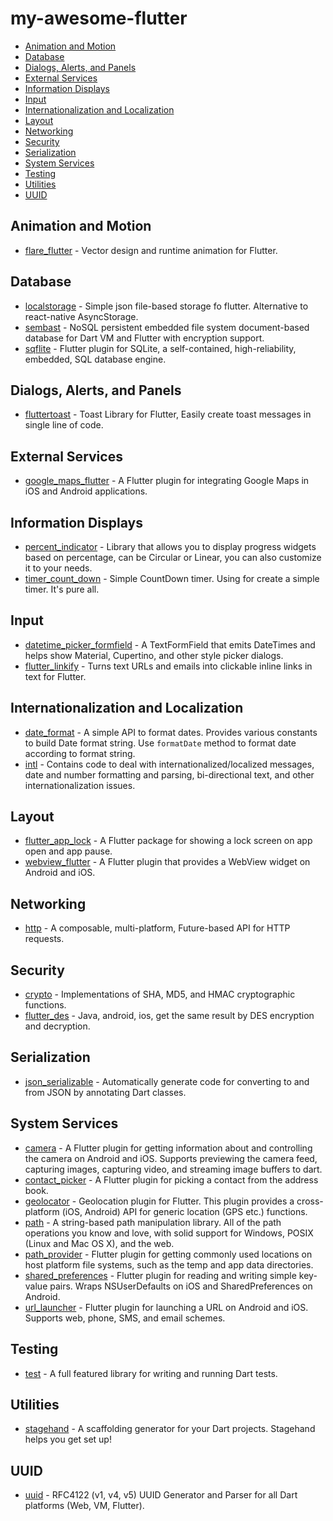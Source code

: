 # my-awesome-flutter

- [Animation and Motion](#animation-and-motion)
- [Database](#database)
- [Dialogs, Alerts, and Panels](#dialogs-alerts-and-panels)
- [External Services](#external-services)
- [Information Displays](#information-displays)
- [Input](#input)
- [Internationalization and Localization](#internationalization-and-localization)
- [Layout](#layout)
- [Networking](#networking)
- [Security](#security)
- [Serialization](#serialization)
- [System Services](#system-services)
- [Testing](#testing)
- [Utilities](#utilities)
- [UUID](#uuid)

## Animation and Motion

* [flare_flutter](https://pub.dev/packages/flare_flutter) - Vector design and runtime animation for Flutter.

## Database

* [localstorage](https://pub.dev/packages/localstorage) - Simple json file-based storage fo flutter. Alternative to react-native AsyncStorage.
* [sembast](https://pub.dev/packages/sembast) - NoSQL persistent embedded file system document-based database for Dart VM and Flutter with encryption support.
* [sqflite](https://pub.dev/packages/sqflite) - Flutter plugin for SQLite, a self-contained, high-reliability, embedded, SQL database engine.

## Dialogs, Alerts, and Panels

* [fluttertoast](https://pub.dev/packages/fluttertoast) - Toast Library for Flutter, Easily create toast messages in single line of code.

## External Services

* [google_maps_flutter](https://pub.dev/packages/google_maps_flutter) - A Flutter plugin for integrating Google Maps in iOS and Android applications.

## Information Displays

* [percent_indicator](https://pub.dev/packages/percent_indicator) - Library that allows you to display progress widgets based on percentage, can be Circular or Linear, you can also customize it to your needs.
* [timer_count_down](https://pub.dev/packages/timer_count_down) - Simple CountDown timer. Using for create a simple timer. It's pure all.

## Input

* [datetime_picker_formfield](https://pub.dev/packages/datetime_picker_formfield) - A TextFormField that emits DateTimes and helps show Material, Cupertino, and other style picker dialogs.
* [flutter_linkify](https://pub.dev/packages/flutter_linkify) - Turns text URLs and emails into clickable inline links in text for Flutter.

## Internationalization and Localization

* [date_format](https://pub.dev/packages/date_format) - A simple API to format dates. Provides various constants to build Date format string. Use `formatDate` method to format date according to format string.
* [intl](https://pub.dev/packages/intl) - Contains code to deal with internationalized/localized messages, date and number formatting and parsing, bi-directional text, and other internationalization issues.

## Layout

* [flutter_app_lock](https://pub.dev/packages/flutter_app_lock) - A Flutter package for showing a lock screen on app open and app pause.
* [webview_flutter](https://pub.dev/packages/webview_flutter) - A Flutter plugin that provides a WebView widget on Android and iOS.

## Networking

* [http](https://pub.dev/packages/http) - A composable, multi-platform, Future-based API for HTTP requests.

## Security

* [crypto](https://pub.dev/packages/crypto) - Implementations of SHA, MD5, and HMAC cryptographic functions.
* [flutter_des](https://pub.dev/packages/flutter_des) - Java, android, ios, get the same result by DES encryption and decryption.

## Serialization

* [json_serializable](https://pub.dev/packages/json_serializable) - Automatically generate code for converting to and from JSON by annotating Dart classes.

## System Services

* [camera](https://pub.dev/packages/camera) - A Flutter plugin for getting information about and controlling the camera on Android and iOS. Supports previewing the camera feed, capturing images, capturing video, and streaming image buffers to dart.
* [contact_picker](https://pub.dev/packages/contact_picker) - A Flutter plugin for picking a contact from the address book.
* [geolocator](https://pub.dev/packages/geolocator) - Geolocation plugin for Flutter. This plugin provides a cross-platform (iOS, Android) API for generic location (GPS etc.) functions.
* [path](https://pub.dev/packages/path) - A string-based path manipulation library. All of the path operations you know and love, with solid support for Windows, POSIX (Linux and Mac OS X), and the web.
* [path_provider](https://pub.dev/packages/path_provider) - Flutter plugin for getting commonly used locations on host platform file systems, such as the temp and app data directories.
* [shared_preferences](https://pub.dev/packages/shared_preferences) - Flutter plugin for reading and writing simple key-value pairs. Wraps NSUserDefaults on iOS and SharedPreferences on Android.
* [url_launcher](https://pub.dev/packages/url_launcher) - Flutter plugin for launching a URL on Android and iOS. Supports web, phone, SMS, and email schemes.

## Testing

* [test](https://pub.dev/packages/test) - A full featured library for writing and running Dart tests.

## Utilities

* [stagehand](https://pub.dev/packages/stagehand) - A scaffolding generator for your Dart projects. Stagehand helps you get set up!

## UUID

* [uuid](https://pub.dev/packages/uuid) - RFC4122 (v1, v4, v5) UUID Generator and Parser for all Dart platforms (Web, VM, Flutter).
